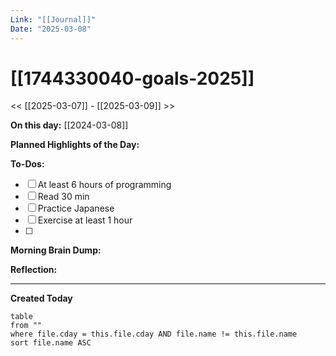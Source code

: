 ```yaml
---
Link: "[[Journal]]"
Date: "2025-03-08"
---
```


# [[1744330040-goals-2025]]

<< [[2025-03-07]] - [[2025-03-09]] >>

**On this day:** [[2024-03-08]]

**Planned Highlights of the Day:**

**To-Dos:**

- [ ] At least 6 hours of programming
- [ ] Read 30 min
- [ ] Practice Japanese
- [ ] Exercise at least 1 hour
- [ ]

**Morning Brain Dump:**

**Reflection:**

---

**Created Today**

```dataview
table
from ""
where file.cday = this.file.cday AND file.name != this.file.name
sort file.name ASC
```
